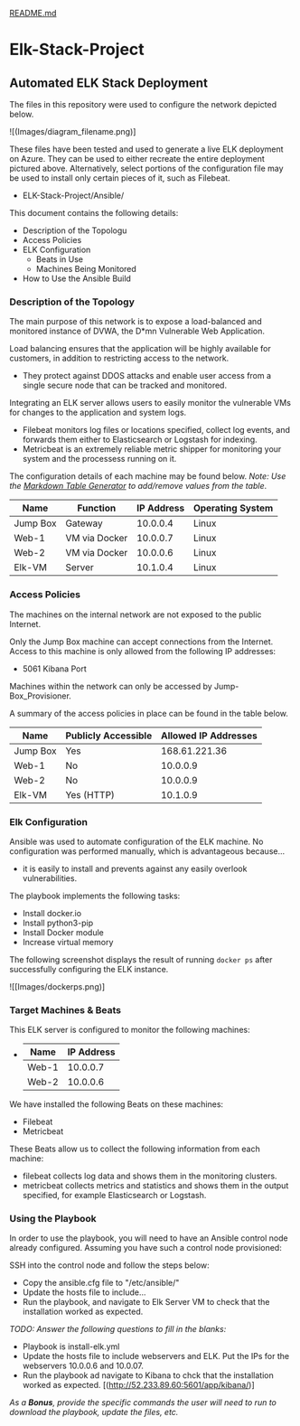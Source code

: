 [README.md](https://github.com/smoothe95/Elk-Stack-Project/files/7124942/README.md)
# Elk-Stack-Project
## Automated ELK Stack Deployment

The files in this repository were used to configure the network depicted below.

![(Images/diagram_filename.png)]

These files have been tested and used to generate a live ELK deployment on Azure. They can be used to either recreate the entire deployment pictured above. Alternatively, select portions of the configuration file may be used to install only certain pieces of it, such as Filebeat.

  - ELK-Stack-Project/Ansible/

This document contains the following details:
- Description of the Topologu
- Access Policies
- ELK Configuration
  - Beats in Use
  - Machines Being Monitored
- How to Use the Ansible Build


### Description of the Topology

The main purpose of this network is to expose a load-balanced and monitored instance of DVWA, the D*mn Vulnerable Web Application.

Load balancing ensures that the application will be highly available for customers, in addition to restricting access to the network.
- They protect against DDOS attacks and enable user access from  a single secure node that can be tracked and monitored.

Integrating an ELK server allows users to easily monitor the vulnerable VMs for changes to the application and system logs.
- Filebeat monitors log files or locations specified, collect log events, and forwards them either to Elasticsearch or Logstash for indexing.
- Metricbeat is an extremely reliable metric shipper for monitoring your system and the processess running on it.

The configuration details of each machine may be found below.
_Note: Use the [Markdown Table Generator](http://www.tablesgenerator.com/markdown_tables) to add/remove values from the table_.

| Name     | Function     | IP Address | Operating System |
|----------|--------------|------------|------------------|
| Jump Box | Gateway      | 10.0.0.4   | Linux            |
| Web-1    | VM via Docker| 10.0.0.7   | Linux            |
| Web-2    | VM via Docker| 10.0.0.6   | Linux            |
| Elk-VM   | Server       | 10.1.0.4   | Linux            |

### Access Policies

The machines on the internal network are not exposed to the public Internet. 

Only the Jump Box machine can accept connections from the Internet. Access to this machine is only allowed from the following IP addresses:
- 5061 Kibana Port

Machines within the network can only be accessed by Jump-Box_Provisioner.

A summary of the access policies in place can be found in the table below.

| Name     | Publicly Accessible | Allowed IP Addresses |
|----------|---------------------|----------------------|
| Jump Box | Yes                 | 168.61.221.36        |
| Web-1    | No                  | 10.0.0.9             |
| Web-2    | No                  | 10.0.0.9             |
|Elk-VM    | Yes (HTTP)          | 10.1.0.9             |
### Elk Configuration

Ansible was used to automate configuration of the ELK machine. No configuration was performed manually, which is advantageous because...
- it is easily to install and prevents against any easily overlook vulnerabilities.

The playbook implements the following tasks:
- Install docker.io
- Install python3-pip
- Install Docker module
- Increase virtual memory

The following screenshot displays the result of running `docker ps` after successfully configuring the ELK instance.

![[Images/dockerps.png)]

### Target Machines & Beats
This ELK server is configured to monitor the following machines:
- | Name  | IP Address  |
  |-------|-------------|
  | Web-1 | 10.0.0.7    |
  | Web-2 | 10.0.0.6    |


We have installed the following Beats on these machines:
- Filebeat
- Metricbeat

These Beats allow us to collect the following information from each machine:
- filebeat collects log data and shows them in the monitoring clusters.
- metricbeat collects metrics and statistics and shows them in the output specified, for example Elasticsearch or Logstash.

### Using the Playbook
In order to use the playbook, you will need to have an Ansible control node already configured. Assuming you have such a control node provisioned: 

SSH into the control node and follow the steps below:
- Copy the ansible.cfg file to "/etc/ansible/"
- Update the hosts file to include...
- Run the playbook, and navigate to Elk Server VM to check that the installation worked as expected.

_TODO: Answer the following questions to fill in the blanks:_
- Playbook is install-elk.yml
- Update the hosts file to include webservers and ELK. Put the IPs for the webservers 10.0.0.6 and 10.0.07.
- Run the playbook  ad navigate to Kibana to chck that the installation worked as expected. [(http://52.233.89.60:5601/app/kibana/)]

_As a **Bonus**, provide the specific commands the user will need to run to download the playbook, update the files, etc._
